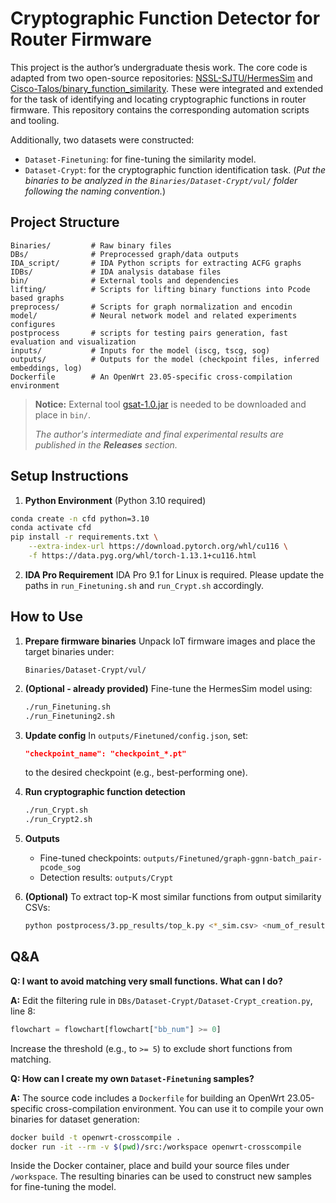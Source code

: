 # Cryptographic Function Detector for Router Firmware

This project is the author’s undergraduate thesis work. The core code is adapted from two open-source repositories: [NSSL-SJTU/HermesSim](https://github.com/NSSL-SJTU/HermesSim) and [Cisco-Talos/binary_function_similarity](https://github.com/Cisco-Talos/binary_function_similarity). These were integrated and extended for the task of identifying and locating cryptographic functions in router firmware. This repository contains the corresponding automation scripts and tooling.

Additionally, two datasets were constructed:

- `Dataset-Finetuning`: for fine-tuning the similarity model.
- `Dataset-Crypt`: for the cryptographic function identification task.
  (_Put the binaries to be analyzed in the `Binaries/Dataset-Crypt/vul/` folder following the naming convention._)

## Project Structure

```
Binaries/         # Raw binary files
DBs/              # Preprocessed graph/data outputs
IDA_script/       # IDA Python scripts for extracting ACFG graphs
IDBs/             # IDA analysis database files
bin/              # External tools and dependencies
lifting/          # Scripts for lifting binary functions into Pcode based graphs
preprocess/       # Scripts for graph normalization and encodin
model/            # Neural network model and related experiments configures
postprocess       # scripts for testing pairs generation, fast evaluation and visualization
inputs/           # Inputs for the model (iscg, tscg, sog)
outputs/          # Outputs for the model (checkpoint files, inferred embeddings, log)
Dockerfile        # An OpenWrt 23.05-specific cross-compilation environment
```

> **Notice:** External tool [gsat-1.0.jar](https://github.com/sgfvamll/gsat/releases/tag/v1.0.0) is needed to be downloaded and place in `bin/`.
>
> _The author's intermediate and final experimental results are published in the **Releases** section._

## Setup Instructions

1. **Python Environment** (Python 3.10 required)

```bash
conda create -n cfd python=3.10
conda activate cfd
pip install -r requirements.txt \
    --extra-index-url https://download.pytorch.org/whl/cu116 \
    -f https://data.pyg.org/whl/torch-1.13.1+cu116.html
```

2. **IDA Pro Requirement**
   IDA Pro 9.1 for Linux is required.
   Please update the paths in `run_Finetuning.sh` and `run_Crypt.sh` accordingly.

## How to Use

1. **Prepare firmware binaries**
   Unpack IoT firmware images and place the target binaries under:

   ```
   Binaries/Dataset-Crypt/vul/
   ```

2. **(Optional - already provided)**
   Fine-tune the HermesSim model using:

   ```bash
   ./run_Finetuning.sh
   ./run_Finetuning2.sh
   ```

3. **Update config**
   In `outputs/Finetuned/config.json`, set:

   ```json
   "checkpoint_name": "checkpoint_*.pt"
   ```

   to the desired checkpoint (e.g., best-performing one).

4. **Run cryptographic function detection**

   ```bash
   ./run_Crypt.sh
   ./run_Crypt2.sh
   ```

5. **Outputs**

   - Fine-tuned checkpoints:
     `outputs/Finetuned/graph-ggnn-batch_pair-pcode_sog`
   - Detection results:
     `outputs/Crypt`

6. **(Optional)**
   To extract top-K most similar functions from output similarity CSVs:

   ```bash
   python postprocess/3.pp_results/top_k.py <*_sim.csv> <num_of_results>
   ```

## Q&A

**Q: I want to avoid matching very small functions. What can I do?**

**A:** Edit the filtering rule in `DBs/Dataset-Crypt/Dataset-Crypt_creation.py`, line 8:

```python
flowchart = flowchart[flowchart["bb_num"] >= 0]
```

Increase the threshold (e.g., to `>= 5`) to exclude short functions from matching.

**Q: How can I create my own `Dataset-Finetuning` samples?**

**A:** The source code includes a `Dockerfile` for building an OpenWrt 23.05-specific cross-compilation environment. You can use it to compile your own binaries for dataset generation:

```bash
docker build -t openwrt-crosscompile .
docker run -it --rm -v $(pwd)/src:/workspace openwrt-crosscompile
```

Inside the Docker container, place and build your source files under `/workspace`. The resulting binaries can be used to construct new samples for fine-tuning the model.
